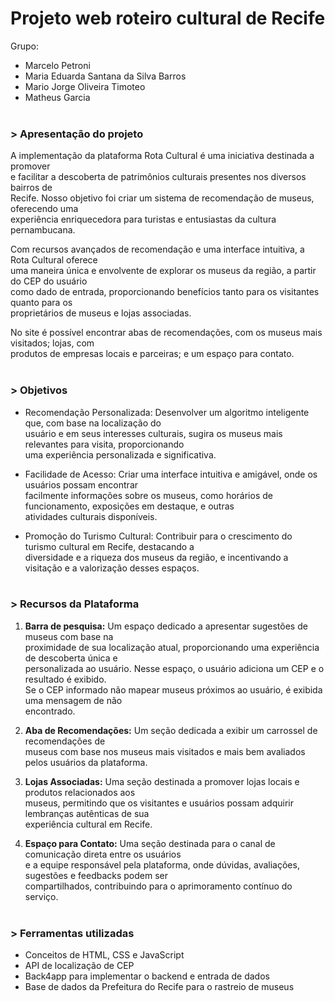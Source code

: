 # Projeto web roteiro cultural de Recife

Grupo: 
- Marcelo Petroni
- Maria Eduarda Santana da Silva Barros
- Mario Jorge Oliveira Timoteo
- Matheus Garcia
<br/><br/>

### > Apresentação do projeto

A implementação da plataforma Rota Cultural é uma iniciativa destinada a promover<br/>
e facilitar a descoberta de patrimônios culturais presentes nos diversos bairros de<br/>
Recife. Nosso objetivo foi criar um sistema de recomendação de museus, oferecendo uma<br/>
experiência enriquecedora para turistas e entusiastas da cultura pernambucana.<br/>

Com recursos avançados de recomendação e uma interface intuitiva, a Rota Cultural oferece<br/>
uma maneira única e envolvente de explorar os museus da região, a partir do CEP do usuário<br/>
como dado de entrada, proporcionando benefícios tanto para os visitantes quanto para os<br/>
proprietários de museus e lojas associadas. 

No site é possível encontrar abas de recomendações, com os museus mais visitados; lojas, com<br/>
produtos de empresas locais e parceiras; e um espaço para contato.<br/><br/>

### > Objetivos

- Recomendação Personalizada: Desenvolver um algoritmo inteligente que, com base na localização do<br/>
usuário e em seus interesses culturais, sugira os museus mais relevantes para visita, proporcionando<br/>
uma experiência personalizada e significativa.

- Facilidade de Acesso: Criar uma interface intuitiva e amigável, onde os usuários possam encontrar<br/>
facilmente informações sobre os museus, como horários de funcionamento, exposições em destaque, e outras<br/>
atividades culturais disponíveis.

- Promoção do Turismo Cultural: Contribuir para o crescimento do turismo cultural em Recife, destacando a<br/>
diversidade e a riqueza dos museus da região, e incentivando a visitação e a valorização desses espaços.<br/><br/>

### > Recursos da Plataforma

1. **Barra de pesquisa:** Um espaço dedicado a apresentar sugestões de museus com base na<br/>
proximidade de sua localização atual, proporcionando uma experiência de descoberta única e<br/>
personalizada ao usuário. Nesse espaço, o usuário adiciona um CEP e o resultado é exibido.<br/>
Se o CEP informado não mapear museus próximos ao usuário, é exibida uma mensagem de não<br/>
encontrado.
   
2. **Aba de Recomendações:** Um seção dedicada a exibir um carrossel de recomendações de<br/>
museus com base nos museus mais visitados e mais bem avaliados pelos usuários da plataforma.<br/>

3. **Lojas Associadas:** Uma seção destinada a promover lojas locais e produtos relacionados aos<br/>
museus, permitindo que os visitantes e usuários possam adquirir lembranças autênticas de sua<br/>
experiência cultural em Recife.<br/>

4. **Espaço para Contato:** Uma seção destinada para o canal de comunicação direta entre os usuários<br/>
e a equipe responsável pela plataforma, onde dúvidas, avaliações, sugestões e feedbacks podem ser<br/>
compartilhados, contribuindo para o aprimoramento contínuo do serviço.<br/><br/>

### > Ferramentas utilizadas

- Conceitos de HTML, CSS e JavaScript
- API de localização de CEP
- Back4app para implementar o backend e entrada de dados
- Base de dados da Prefeitura do Recife para o rastreio de museus<br/><br/>

